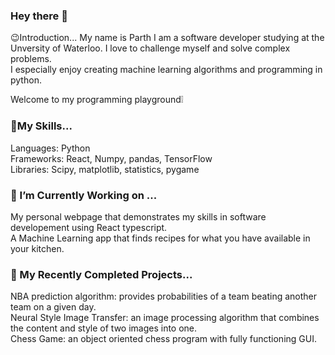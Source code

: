 ### Hey there 👋

😉Introduction...
My name is Parth I am a software developer studying at the Unversity of Waterloo. I love to challenge myself and solve complex problems.  
I especially enjoy creating machine learning algorithms and programming in python.   

Welcome to my programming playground❕ 

### 🎒My Skills...
Languages: Python  
Frameworks: React, Numpy, pandas, TensorFlow  
Libraries: Scipy, matplotlib, statistics, pygame  

### 🌱 I’m Currently Working on ...  
My personal webpage that demonstrates my skills in software developement using React typescript.  
A Machine Learning app that finds recipes for what you have available in your kitchen.  

### 🔭 My Recently Completed Projects...  
NBA prediction algorithm: provides probabilities of a team beating another team on a given day.  
Neural Style Image Transfer: an image processing algorithm that combines the content and style of two images into one.  
Chess Game: an object oriented chess program with fully functioning GUI.  


